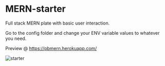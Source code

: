 # MERN-starter
Full stack MERN plate with basic user interaction.

Go to the config folder and change your ENV variable values to whatever you need.

Preview @ https://pbmern.herokuapp.com/

![starter](https://i.imgur.com/O73uOCN.png "starter screenshot")
